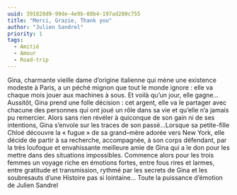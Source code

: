 ```yaml
---
uuid: 391828d9-99de-4e9b-88b4-197ad280c755
title: "Merci, Grazie, Thank you"
author: "Julien Sandrel"
priority: 1
tags:
  - Amitié
  - Amour
  - Road-trip
---
```


Gina, charmante vieille dame d’origine italienne qui mène une existence modeste à Paris, a un péché mignon que tout le monde ignore : elle va chaque mois jouer aux machines à sous. Et voilà qu’un jour, elle gagne…Aussitôt, Gina prend une folle décision : cet argent, elle va le partager avec chacune des personnes qui ont joué un rôle dans sa vie et qu’elle n’a jamais pu remercier. Alors sans rien révéler à quiconque de son gain ni de ses intentions, Gina s’envole sur les traces de son passé…Lorsque sa petite-fille Chloé découvre la « fugue » de sa grand–mère adorée vers New York, elle décide de partir à sa recherche, accompagnée, à son corps défendant, par la très loufoque et envahissante meilleure amie de Gina qui a le don pour les mettre dans des situations impossibles.
Commence alors pour les trois femmes un voyage riche en émotions fortes, entre fous rires et larmes, entre gratitude et transmission, rythmé par les secrets de Gina et les soubresauts d’une Histoire pas si lointaine...
Toute la puissance d’émotion de Julien Sandrel